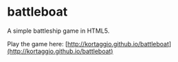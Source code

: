 battleboat
==========

A simple battleship game in HTML5.

Play the game here: [http://kortaggio.github.io/battleboat](http://kortaggio.github.io/battleboat)
